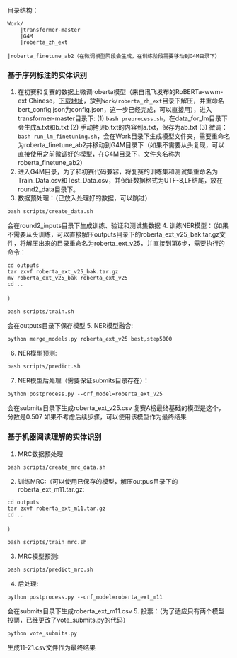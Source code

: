目录结构：
```
Work/
	|transformer-master
	|G4M
	|roberta_zh_ext
	|roberta_finetune_ab2（在微调模型阶段会生成，在训练阶段需要移动到G4M目录下）
```
### 基于序列标注的实体识别
1. 在初赛和复赛的数据上微调roberta模型（来自讯飞发布的RoBERTa-wwm-ext Chinese，[下载地址](https://drive.google.com/open?id=1eHM3l4fMo6DsQYGmey7UZGiTmQquHw25)，放到`Work/roberta_zh_ext`目录下解压，并重命名bert_config.json为config.json，这一步已经完成，可以直接用），进入transformer-master目录下:
    (1)	`bash preprocess.sh`，在data_for_lm目录下会生成a.txt和b.txt
    (2)	手动拷贝b.txt的内容到a.txt，保存为ab.txt
    (3)	微调：`bash run_lm_finetuning.sh`，会在Work目录下生成模型文件夹，需要重命名为roberta_finetune_ab2并移动到G4M目录下（如果不需要从头复现，可以直接使用之前微调好的模型，在G4M目录下，文件夹名称为roberta_finetune_ab2）
2. 进入G4M目录，为了和初赛代码兼容，将复赛的训练集和测试集重命名为Train_Data.csv和Test_Data.csv，并保证数据格式为UTF-8,LF结尾，放在round2_data目录下。
3. 数据预处理：（已放入处理好的数据，可以跳过）
```
bash scripts/create_data.sh
```
会在round2_inputs目录下生成训练、验证和测试集数据
4. 训练NER模型：（如果不需要从头训练，可以直接解压outputs目录下的roberta_ext_v25_bak.tar.gz文件，将解压出来的目录重命名为roberta_ext_v25，并直接到第6步，需要执行的命令：
```
cd outputs
tar zxvf roberta_ext_v25_bak.tar.gz
mv roberta_ext_v25_bak roberta_ext_v25
cd ..
```
）
```
bash scripts/train.sh
```
会在outputs目录下保存模型
5. NER模型融合:
```
python merge_models.py roberta_ext_v25 best,step5000
```
6. NER模型预测:
```
bash scripts/predict.sh
```
7. NER模型后处理（需要保证submits目录存在）：
```
python postprocess.py --crf_model=roberta_ext_v25
```
会在submits目录下生成roberta_ext_v25.csv
复赛A榜最终基础的模型是这个，分数是0.507
如果不考虑后续步骤，可以使用该模型作为最终结果

### 基于机器阅读理解的实体识别

1. MRC数据预处理
```
bash scripts/create_mrc_data.sh
```
2. 训练MRC:（可以使用已保存的模型，解压outpus目录下的roberta_ext_m11.tar.gz:
```
cd outputs
tar zxvf roberta_ext_m11.tar.gz
cd ..
```
）
```
bash scripts/train_mrc.sh
```
3. MRC模型预测:
```
bash scripts/predict_mrc.sh
```
4. 后处理:
```
python postprocess.py --crf_model=roberta_ext_m11
```
会在submits目录下生成roberta_ext_m11.csv
5.  投票：（为了适应只有两个模型投票，已经更改了vote_submits.py的代码）
```
python vote_submits.py
```
生成11-21.csv文件作为最终结果
